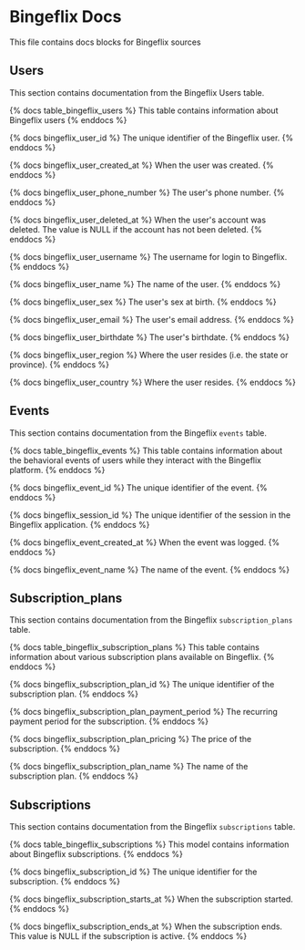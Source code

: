 # Bingeflix Docs
This file contains docs blocks for Bingeflix sources

## Users
This section contains documentation from the Bingeflix Users table.

{% docs table_bingeflix_users %}
This table contains information about Bingeflix users
{% enddocs %}

{% docs bingeflix_user_id %}
The unique identifier of the Bingeflix user.
{% enddocs %}

{% docs bingeflix_user_created_at %}
When the user was created.
{% enddocs %}

{% docs bingeflix_user_phone_number %}
The user's phone number.
{% enddocs %}

{% docs bingeflix_user_deleted_at %}
When the user's account was deleted. The value is NULL if the account has not been deleted.
{% enddocs %}

{% docs bingeflix_user_username %}
The username for login to Bingeflix.
{% enddocs %}

{% docs bingeflix_user_name %}
The name of the user.
{% enddocs %}

{% docs bingeflix_user_sex %}
The user's sex at birth.
{% enddocs %}

{% docs bingeflix_user_email %}
The user's email address.
{% enddocs %}

{% docs bingeflix_user_birthdate %}
The user's birthdate.
{% enddocs %}

{% docs bingeflix_user_region %}
Where the user resides (i.e. the state or province).
{% enddocs %}

{% docs bingeflix_user_country %}
Where the user resides.
{% enddocs %}

## Events
This section contains documentation from the Bingeflix `events` table.

{% docs table_bingeflix_events %}
This table contains information about the behavioral events of users while they interact with the Bingeflix platform.
{% enddocs %}

{% docs bingeflix_event_id %}
The unique identifier of the event.
{% enddocs %}

{% docs bingeflix_session_id %}
The unique identifier of the session in the Bingeflix application.
{% enddocs %}

{% docs bingeflix_event_created_at %}
When the event was logged.
{% enddocs %}

{% docs bingeflix_event_name %}
The name of the event.
{% enddocs %}

## Subscription_plans
This section contains documentation from the Bingeflix `subscription_plans` table.

{% docs table_bingeflix_subscription_plans %}
This table contains information about various subscription plans available on Bingeflix.
{% enddocs %}

{% docs bingeflix_subscription_plan_id %}
The unique identifier of the subscription plan.
{% enddocs %}

{% docs bingeflix_subscription_plan_payment_period %}
The recurring payment period for the subscription.
{% enddocs %}

{% docs bingeflix_subscription_plan_pricing %}
The price of the subscription.
{% enddocs %}

{% docs bingeflix_subscription_plan_name %}
The name of the subscription plan.
{% enddocs %}

## Subscriptions
This section contains documentation from the Bingeflix `subscriptions` table.

{% docs table_bingeflix_subscriptions %}
This model contains information about Bingeflix subscriptions.
{% enddocs %}

{% docs bingeflix_subscription_id %}
The unique identifier for the subscription.
{% enddocs %}

{% docs bingeflix_subscription_starts_at %}
When the subscription started.
{% enddocs %}

{% docs bingeflix_subscription_ends_at %}
When the subscription ends. This value is NULL if the subscription is active.
{% enddocs %}